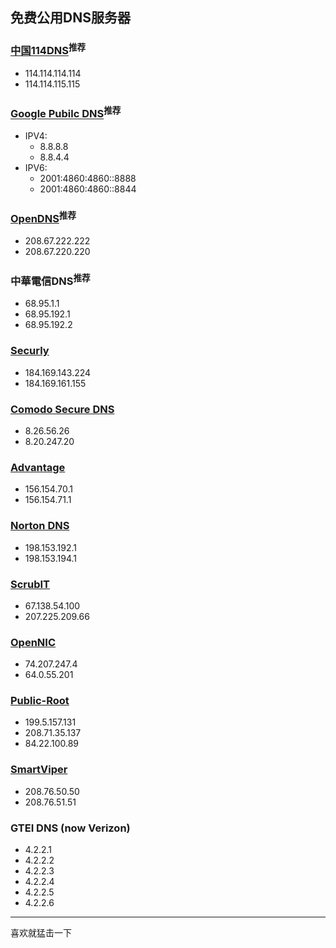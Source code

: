 ## 免费公用DNS服务器 ##

### [中国114DNS](http://safe.114dns.com/)<sup>推荐</sup> ###
  * 114.114.114.114
  * 114.114.115.115

### [Google Pubilc DNS](https://developers.google.com/speed/public-dns/)<sup>推荐</sup> ###
  * IPV4:
    * 8.8.8.8
    * 8.8.4.4
  * IPV6:
    * 2001:4860:4860::8888
    * 2001:4860:4860::8844

### [OpenDNS](http://www.opendns.com/)<sup>推荐</sup> ###
  * 208.67.222.222
  * 208.67.220.220

### 中華電信DNS<sup>推荐</sup> ###
  * 68.95.1.1
  * 68.95.192.1
  * 68.95.192.2

### [Securly](http://pcsupport.about.com/gi/o.htm?zi=1/XJ&zTi=1&sdn=pcsupport&cdn=compute&tm=10&f=11&su=p284.13.342.ip_p504.6.342.ip_&tt=2&bt=0&bts=0&zu=http%3A//home.securly.com/setup) ###
  * 184.169.143.224
  * 184.169.161.155

### [Comodo Secure DNS](http://www.comodo.com/secure-dns/) ###
  * 8.26.56.26
  * 8.20.247.20

### [Advantage](http://www.dnsadvantage.com/switchDNS) ###
  * 156.154.70.1
  * 156.154.71.1

### [Norton DNS](https://dns.norton.com/dnsweb/huConfigurePc.do) ###
  * 198.153.192.1
  * 198.153.194.1

### [ScrubIT](http://www.scrubit.com/) ###
  * 67.138.54.100
  * 207.225.209.66

### [OpenNIC](http://www.opennicproject.org/) ###
  * 74.207.247.4
  * 64.0.55.201

### [Public-Root](http://public-root.com/root-server-check/index.htm) ###
  * 199.5.157.131
  * 208.71.35.137
  * 84.22.100.89

### [SmartViper](http://www.markosweb.com/free-dns/) ###
  * 208.76.50.50
  * 208.76.51.51

### GTEI DNS (now Verizon) ###
  * 4.2.2.1
  * 4.2.2.2
  * 4.2.2.3
  * 4.2.2.4
  * 4.2.2.5
  * 4.2.2.6

---

喜欢就猛击一下